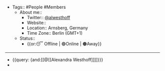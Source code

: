 - Tags:: #People #Members
    - About me::
        - Twitter:: [@alwesthoff](https://twitter.com/alwesthoff)
        - Website:: 
        - Location:: Arnsberg, Germany
        - Time Zone:: Berlin (GMT+1)
    - Status::
        - {{or:😴 Offline | 🟢Online | 🟠Away}}
- ---
- {{query: {and:[[@[[Alexandra Westhoff]]]]}}}
- 
